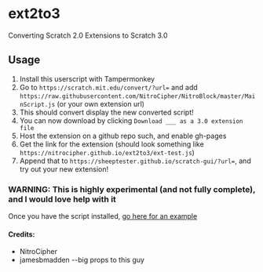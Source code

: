 # ext2to3
Converting Scratch 2.0 Extensions to Scratch 3.0

## Usage
1. Install this userscript with Tampermonkey
2. Go to ```https://scratch.mit.edu/convert/?url=``` and add ```https://raw.githubusercontent.com/NitroCipher/NitroBlock/master/MainScript.js``` (or your own extension url)
3. This should convert display the new converted script!
4. You can now download by clicking ```Download ___ as a 3.0 extension file```
5. Host the extension on a github repo such, and enable gh-pages
6. Get the link for the extension (should look something like ```https://nitrocipher.github.io/ext2to3/ext-test.js```)
7. Append that to ```https://sheeptester.github.io/scratch-gui/?url=```, and try out your new extension!

### WARNING: This is highly experimental (and not fully complete), and I would love help with it

Once you have the script installed, [go here for an example](https://scratch.mit.edu/convert/?url=https://raw.githubusercontent.com/NitroCipher/NitroBlock/master/MainScript.js)


#### Credits:
* NitroCipher
* jamesbmadden --big props to this guy

